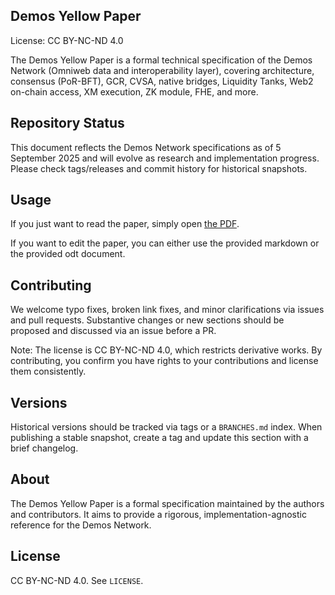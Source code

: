 ## Demos Yellow Paper

License: CC BY-NC-ND 4.0

The Demos Yellow Paper is a formal technical specification of the Demos Network (Omniweb data and interoperability layer), covering architecture, consensus (PoR-BFT), GCR, CVSA, native bridges, Liquidity Tanks, Web2 on-chain access, XM execution, ZK module, FHE, and more.


## Repository Status

This document reflects the Demos Network specifications as of 5 September 2025 and will evolve as research and implementation progress. Please check tags/releases and commit history for historical snapshots.

## Usage

If you just want to read the paper, simply open [the PDF](https://github.com/kynesyslabs/demos_yellowpaper/blob/main/Demos_YP_v7.pdf).

If you want to edit the paper, you can either use the provided markdown or the provided odt document.

## Contributing

We welcome typo fixes, broken link fixes, and minor clarifications via issues and pull requests. Substantive changes or new sections should be proposed and discussed via an issue before a PR.

Note: The license is CC BY-NC-ND 4.0, which restricts derivative works. By contributing, you confirm you have rights to your contributions and license them consistently.

## Versions

Historical versions should be tracked via tags or a `BRANCHES.md` index. When publishing a stable snapshot, create a tag and update this section with a brief changelog.

## About

The Demos Yellow Paper is a formal specification maintained by the authors and contributors. It aims to provide a rigorous, implementation-agnostic reference for the Demos Network.

## License

CC BY-NC-ND 4.0. See `LICENSE`.
